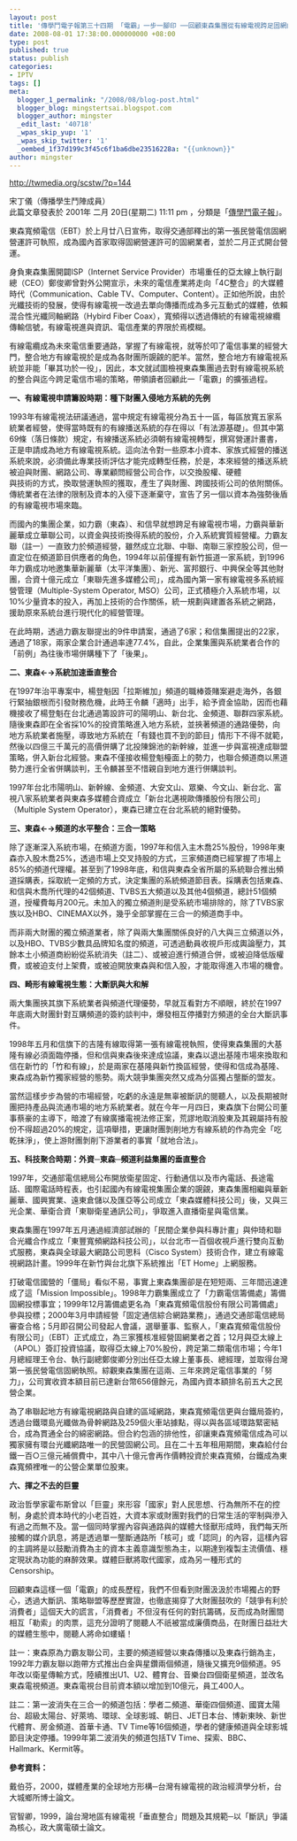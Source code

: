 ```yaml
---
layout: post
title: '傳學鬥電子報第三十四期 「電霸」一步一腳印 ──回顧東森集團從有線電視跨足固網的歷程'
date: 2008-08-01 17:38:00.000000000 +08:00
type: post
published: true
status: publish
categories:
- IPTV
tags: []
meta:
  blogger_1_permalink: "/2008/08/blog-post.html"
  blogger_blog: mingstertsai.blogspot.com
  blogger_author: mingster
  _edit_last: '40718'
  _wpas_skip_yup: '1'
  _wpas_skip_twitter: '1'
  _oembed_1f37d199c3f45c6f1ba6dbe23516228a: "{{unknown}}"
author: mingster
---
```

<p><a href="http://twmedia.org/scstw/?p=144">http://twmedia.org/scstw/?p=144</a></p>
<p>宋丁儀（傳播學生鬥陣成員）<br />此篇文章發表於               2001年 二月 20日(星期二) 11:11 pm      ，分類是「<a href="http://twmedia.org/scstw/?cat=2" title="觀看類別「傳學鬥電子報」的所有文章" rel="category tag">傳學鬥電子報</a>」。</p>
<p>東森寬頻電信（EBT）於上月廿八日宣佈，取得交通部釋出的第一張民營電信固網營運許可執照，成為國內首家取得固網營運許可的固網業者，並於二月正式開台營運。</p>
<p>身負東森集團開闢ISP（Internet Service Provider）市場重任的亞太線上執行副總（CEO）鄭俊卿曾對外公開宣示，未來的電信產業將走向「4C整合」的大媒體時代（Communication、Cable TV、Computer、Content）。正如他所說，由於光纖技術的發展，使得有線電視一改過去單向傳播而成為多元互動式的媒體，依賴混合性光纖同軸網路（Hybird Fiber Coax），寬頻得以透過傳統的有線電視線纜傳輸信號，有線電視進與資訊、電信產業的界限於焉模糊。</p>
<p>有線電纜成為未來電信重要通路，掌握了有線電視，就等於叩了電信事業的經營大門，整合地方有線電視於是成為各財團所覬覦的肥羊。當然，整合地方有線電視系統並非能「畢其功於一役」，因此，本文就試圖檢視東森集團過去對有線電視系統的整合與迄今跨足電信市場的策略，帶領讀者回顧此一「電霸」的擴張過程。</p>
<p><span style="font-weight:bold;">一、有線電視申請籌設時期：種下財團入侵地方系統的先例</span></p>
<p>1993年有線電視法研議通過，當中規定有線電視分為五十一區，每區放寬五家系統業者經營，使得當時既有的有線播送系統的存在得以「有法源基礎」。但其中第69條（落日條款）規定，有線播送系統必須朝有線電視轉型，撰寫營運計畫書，正是申請成為地方有線電視系統。這向法令對一些原本小資本、家族式經營的播送系統來說，必須備此專業技術評估才能完成轉型任務，於是，本來經營的播送系統被迫與財團、網路公司、專業顧問經營公司合作，以交換股權、硬體<br />與技術的方式，換取營運執照的獲取，產生了與財團、跨國技術公司的依附關係。傳統業者在法律的限制及資本的入侵下逐漸棄守，宣告了另一個以資本為強勢後盾的有線電視市場來臨。</p>
<p>而國內的集團企業，如力霸（東森）、和信早就想跨足有線電視市場，力霸與華新麗華成立華聯公司，以資金與技術換得系統的股份，介入系統實質經營權。力霸友聯（註一）一直致力於頻道經營，雖然成立北聯、中聯、南聯三家控股公司，但一直定位在頻道節目供應者的角色，1994年以前僅握有新竹振道一家系統，到1996年力霸成功地邀集華新麗華（太平洋集團）、新光、富邦銀行、中興保全等其他財團，合資十億元成立「東聯先進多媒體公司」，成為國內第一家有線電視多系統經營管理（Multiple-System Operator, MSO）公司，正式積極介入系統市場，以10%少量資本的投入，再加上技術的合作關係，統一規劃與建置各系統之網路，援助原來系統台進行現代化的經營管理。</p>
<p>在此時期，透過力霸友聯提出的9件申請案，通過了6家；和信集團提出的22家，通過了18家，兩家企業合計通過率達77.4%，自此，企業集團與系統業者合作的「前例」為往後市場併購種下了「後果」。</p>
<p><span style="font-weight:bold;">二、東森←→系統加速垂直整合</span></p>
<p>在1997年治平專案中，楊登魁因「拉斯維加」頻道的職棒簽賭案避走海外，各銀行緊抽銀根而引發財務危機，此時王令麟「適時」出手，給予資金協助，因而也藉機接收了楊登魁在台北通過籌設許可的陽明山、新台北、金頻道、聯群四家系統。隨後東森即在全省採10%的投資策略進入地方系統，並挾著頻道的通路優勢，向地方系統業者施壓，導致地方系統在「有錢也買不到的節目」情形下不得不就範，然後以四億三千萬元的高價併購了北投陳錦池的新幹線，並進一步與富視達成聯盟策略，併入新台北經營。東森不僅接收楊登魁檯面上的勢力，也聯合頻道商以黑道勢力進行全省併購談判，王令麟甚至不惜親自到地方進行併購談判。</p>
<p>1997年台北市陽明山、新幹線、金頻道、大安文山、眾樂、今文山、新台北、富視八家系統業者與東森多媒體合資成立「新台北邁視歐傳播股份有限公司」（Multiple System Operator），東森已建立在台北系統的絕對優勢。</p>
<p><span style="font-weight:bold;">三、東森←→頻道的水平整合：三合一策略</span></p>
<p>除了逐漸深入系統市場，在頻道方面，1997年和信入主木喬25%股份，1998年東森亦入股木喬25%，透過市場上交叉持股的方式，三家頻道商已經掌握了市場上85%的頻道代理權。甚至到了1998年底，和信與東森全省所屬的系統聯合推出頻道採購表，採取統一定頻的方式，決定集團的系統頻道節目表。採購表包括東森、和信與木喬所代理的42個頻道、TVBS五大頻道以及其他4個頻道，總計51個頻道，授權費每月200元。未加入的獨立頻道則是受系統市場排除的，除了TVBS家族以及HBO、CINEMAX以外，幾乎全部掌握在三合一的頻道商手中。</p>
<p>而非兩大財團的獨立頻道業者，除了與兩大集團關係良好的八大與三立頻道以外，以及HBO、TVBS少數具品牌知名度的頻道，可透過動員收視戶形成輿論壓力，其餘本土小頻道商紛紛從系統消失（註二）、或被迫進行頻道合併，或被迫降低版權費，或被迫支付上架費，或被迫開放東森與和信入股，才能取得進入市場的機會。</p>
<p><span style="font-weight:bold;">四、畸形有線電視生態：大斷訊與大和解</span></p>
<p>兩大集團挾其旗下系統業者與頻道代理優勢，早就互看對方不順眼，終於在1997年底兩大財團針對互購頻道的簽約談判中，爆發相互停播對方頻道的全台大斷訊事件。</p>
<p>1998年五月和信旗下的吉隆有線取得第一張有線電視執照，使得東森集團的大基隆有線必須面臨停播，但和信與東森後來達成協議，東森以退出基隆市場來換取和信在新竹的「竹和有線」，於是兩家在基隆與新竹換區經營，使得和信成為基隆、東森成為新竹獨家經營的態勢。兩大競爭集團突然又成為分區獨占壟斷的盟友。</p>
<p>當然這樣步步為營的市場經營，吃虧的永遠是無辜被斷訊的閱聽人，以及長期被財團把持產品與流通市場的地方系統業者。就在今年一月四日，東森旗下台開公司董事蔡豪的主導下，暗渡了有線廣播電視法修正案，荒謬地取消股東及其親屬持有股份不得超過20%的規定，這項舉措，更讓財團剝削地方有線系統的作為完全「吃乾抹淨」，使上游財團剝削下游業者的事實「就地合法」。</p>
<p><span style="font-weight:bold;">五、科技聚合時期：外資─東森─頻道利益集團的垂直整合</span></p>
<p>1997年，交通部電信總局公布開放衛星固定、行動通信以及市內電話、長途電話、國際電話時程表，也引起國內有線電視集團企業的覬覦，東森集團相繼與華新麗華、國興實業、遠東倉儲以及匯亞等公司成立「東森媒體科技公司」後，又與三光企業、華衛合資「東聯衛星通訊公司」，爭取進入直播衛星與電信業。</p>
<p>東森集團在1997年五月通過經濟部試辦的「民間企業參與科專計畫」與仲琦和聯合光纖合作成立「東豐寬頻網路科技公司」，以台北市一百個收視戶進行雙向互動式服務，東森與全球最大網路公司思科（Cisco System）技術合作，建立有線電視網路計畫。1999年在新竹與台北旗下系統推出「ET Home」上網服務。</p>
<p>打破電信國營的「僵局」看似不易，事實上東森集團卻是在短短兩、三年間迅速達成了這「Mission Impossible」。1998年力霸集團成立了「力霸電信籌備處」籌備固網投標事宜；1999年12月籌備處更名為「東森寬頻電信股份有限公司籌備處」參與投標；2000年3月申請經營「固定通信綜合網路業務」，通過交通部電信總局審查合格；5月即召開公司發起人會議，選舉董事、監察人，「東森寬頻電信股份有限公司」（EBT）正式成立，為三家獲核准經營固網業者之首；12月與亞太線上（APOL）簽訂投資協議，取得亞太線上70%股份，跨足第二類電信市場；今年1月總經理王令台、執行副總鄭俊卿分別出任亞太線上董事長、總經理，並取得台灣第一張民營電信固網執照。綜觀東森集團在這兩、三年來跨足電信事業的「努力」，公司實收資本額目前已達新台幣656億餘元，為國內資本額排名前五大之民營企業。</p>
<p>為了串聯起地方有線電視網路與自建的區域網路，東森寬頻電信更與台鐵局簽約，透過台鐵環島光纖做為骨幹網路及259個火車站據點，得以與各區域環路緊密結合，成為貫通全台的綿密網路。但合約包涵的排他性，卻讓東森寬頻電信成為可以獨家擁有環台光纖網路唯一的民營固網公司。且在二十五年租用期間，東森給付台鐵一百○三億元補償費中，其中八十億元會再作價轉投資於東森寬頻，台鐵成為東森寬頻裡唯一的公營企業單位股東。</p>
<p><span style="font-weight:bold;">六、揮之不去的巨靈</span></p>
<p>政治哲學家霍布斯曾以「巨靈」來形容「國家」對人民思想、行為無所不在的控制，身處於資本時代的小老百姓，大資本家或財團對我們的日常生活的宰制與滲入有過之而無不及。當一個同時掌握內容與通路與的媒體大怪獸形成時，我們每天所接觸的媒介訊息，將是透過單一壟斷通路所「核可」或「認同」的內容，這樣內容的主調將是以鼓勵消費為主的資本主義意識型態為主，以期達到複製主流價值、穩定現狀為功能的麻醉效果。媒體巨獸將取代國家，成為另一種形式的Censorship。</p>
<p>回顧東森這樣一個「電霸」的成長歷程，我們不但看到財團汲汲於市場獨占的野心，透過大斷訊、策略聯盟等歷歷實證，也徹底揭穿了大財團鼓吹的「競爭有利於消費者」這個天大的謊言，「消費者」不但沒有任何的對抗籌碼，反而成為財團間相互「勒索」的肉票，這充分證明了閱聽人不祇被當成廉價商品，在財團日益壯大的媒體生態中，閱聽人將命如螻蟻！</p>
<p>註一：東森原為力霸友聯公司，主要的頻道經營以東森傳播以及東森行銷為主，1992年力霸友聯以跑帶方式推出白金與星鑽兩個頻道，隨後又擴充9個頻道。95年改以衛星傳輸方式，陸續推出U1、U2、體育台、音樂台四個衛星頻道，並改名東森電視頻道。東森電視台目前資本額以增加到10億元，員工400人。</p>
<p>註二：第一波消失在三合一的頻道包括：學者二頻道、華衛四個頻道、國寶太陽台、超級太陽台、好萊塢、環球、全球影城、朝日、JET日本台、博新東映、新世代體育、房金頻道、首華卡通、TV Time等16個頻道，學者的健康頻道與全球影城節目決定停播。1999年第二波消失的頻道包括TV Time、探索、BBC、Hallmark、Kermit等。</p>
<p><span style="font-weight:bold;">參考資料：</span></p>
<p>戴伯芬，2000，媒體產業的全球地方形構─台灣有線電視的政治經濟學分析，台大城鄉所博士論文。</p>
<p>官智卿，1999，論台灣地區有線電視「垂直整合」問題及其規範─以「斷訊」爭議為核心，政大廣電碩士論文。</p>
